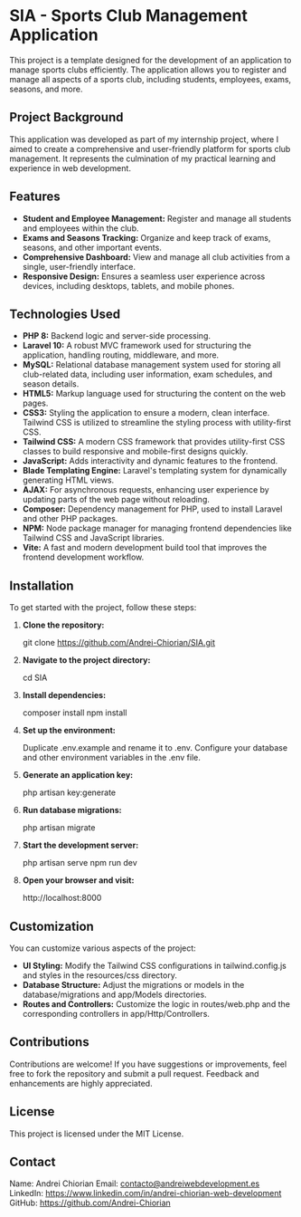 # SIA - Sports Club Management Application

This project is a template designed for the development of an application to manage sports clubs efficiently. The application allows you to register and manage all aspects of a sports club, including students, employees, exams, seasons, and more.

## Project Background

This application was developed as part of my internship project, where I aimed to create a comprehensive and user-friendly platform for sports club management. It represents the culmination of my practical learning and experience in web development.

## Features

- **Student and Employee Management:** Register and manage all students and employees within the club.
- **Exams and Seasons Tracking:** Organize and keep track of exams, seasons, and other important events.
- **Comprehensive Dashboard:** View and manage all club activities from a single, user-friendly interface.
- **Responsive Design:** Ensures a seamless user experience across devices, including desktops, tablets, and mobile phones.

## Technologies Used

- **PHP 8:** Backend logic and server-side processing.
- **Laravel 10:** A robust MVC framework used for structuring the application, handling routing, middleware, and more.
- **MySQL:** Relational database management system used for storing all club-related data, including user information, exam schedules, and season details.
- **HTML5:** Markup language used for structuring the content on the web pages.
- **CSS3:** Styling the application to ensure a modern, clean interface. Tailwind CSS is utilized to streamline the styling process with utility-first CSS.
- **Tailwind CSS:** A modern CSS framework that provides utility-first CSS classes to build responsive and mobile-first designs quickly.
- **JavaScript:** Adds interactivity and dynamic features to the frontend.
- **Blade Templating Engine:** Laravel's templating system for dynamically generating HTML views.
- **AJAX:** For asynchronous requests, enhancing user experience by updating parts of the web page without reloading.
- **Composer:** Dependency management for PHP, used to install Laravel and other PHP packages.
- **NPM:** Node package manager for managing frontend dependencies like Tailwind CSS and JavaScript libraries.
- **Vite:** A fast and modern development build tool that improves the frontend development workflow.

## Installation

To get started with the project, follow these steps:

1. **Clone the repository:**
   
   git clone https://github.com/Andrei-Chiorian/SIA.git

2. **Navigate to the project directory:**
   
   cd SIA

3. **Install dependencies:**
   
   composer install
   npm install

4. **Set up the environment:**
   
   Duplicate .env.example and rename it to .env.
   Configure your database and other environment variables in the .env file.
  
5. **Generate an application key:**
  
   php artisan key:generate
   
6. **Run database migrations:**
    
   php artisan migrate
   
7. **Start the development server:**
    
    php artisan serve
    npm run dev

8. **Open your browser and visit:**
 
    http://localhost:8000

## Customization
You can customize various aspects of the project:

- **UI Styling:** Modify the Tailwind CSS configurations in tailwind.config.js and styles in the resources/css directory.
- **Database Structure:** Adjust the migrations or models in the database/migrations and app/Models directories.
- **Routes and Controllers:** Customize the logic in routes/web.php and the corresponding controllers in app/Http/Controllers.
    
## Contributions
Contributions are welcome! If you have suggestions or improvements, feel free to fork the repository and submit a pull request. Feedback and enhancements are highly appreciated.

## License
This project is licensed under the MIT License.

## Contact
Name: Andrei Chiorian
Email: contacto@andreiwebdevelopment.es
LinkedIn: https://www.linkedin.com/in/andrei-chiorian-web-development
GitHub: https://github.com/Andrei-Chiorian
